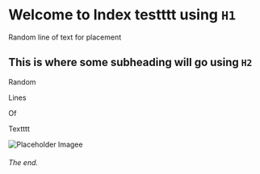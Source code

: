 # Welcome to Index testttt using `H1`
Random line of text for placement
## This is where some subheading will go using `H2`
Random

Lines

Of

Textttt

![Placeholder Imagee](https://thevanillaroom.co.uk/wp-content/uploads/2023/12/900px-Image-Placeholder.jpg)
###### The end.
